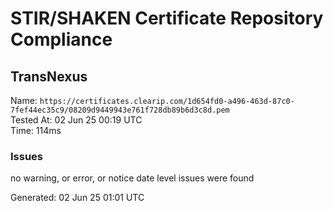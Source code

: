 # STIR/SHAKEN Certificate Repository Compliance

## TransNexus

Name: `https://certificates.clearip.com/1d654fd0-a496-463d-87c0-7fef44ec35c9/08209d9449943e761f728db89b6d3c8d.pem`\
Tested At: 02 Jun 25 00:19 UTC\
Time: 114ms

### Issues

no warning, or error, or notice date level issues were found

Generated: 02 Jun 25 01:01 UTC